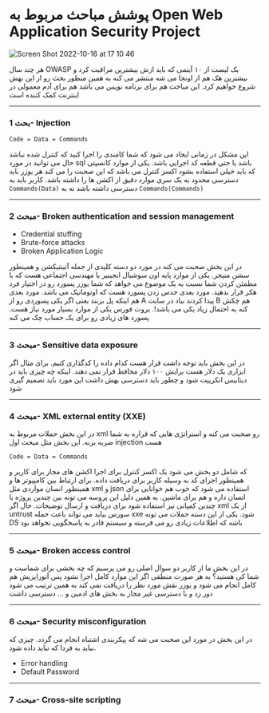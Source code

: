 # پوشش مباحث مربوط به Open Web Application Security Project


![Screen Shot 2022-10-16 at 17 10 46](https://user-images.githubusercontent.com/8413604/196038658-5cb36772-6955-432c-b4be-34e69dee86ab.png)

هر چند سال OWASP یک لیست از ۱۰ آیتمی که باید ازش بیشترین مراقبت کرد و بیشترین هک هم از اونجا می شه منتشر می کنه به همین منظور بحث رو از این بهش شروع خواهیم کرد. این مباحث هم برای برنامه نویس می باشد هم برای آدم معمولی در اینترنت کمک کننده است

---
### بحث 1- Injection
```
Code = Data = Commands
```
این مشکل در زمانی ایجاد می شود که شما کامندی را اجرا کنید که کنترل شده نباشد حال می توانید در مورد sql باشد یا حتی قطعه کد اجرایی باشد. یکی از موارد کانسپتی که باید خیلی استفاده بشود اکسز کنترل می باشد که این صحبت را می کند هر یوزر باید دسترسی محدود به یک سری موارد دقیق از اکشن ها را داشته باشد.
کاربر باید به `Commands(Data)` دسترسی داشته باشد نه به `Commands(Commands)` ‍ 

---
### مبحث 2-  Broken authentication and session management
- Credential stuffing
- Brute-force attacks
- Broken Application Logic

در این بخش صحبت می کنه در مورد دو دسته کلیدی از جمله آتینتیکشن و همینطور سشن منیجر. یکی از موارد پایه اون سوشیال انجینیر یا مهندسی اجتماعی هست که با مطمئن کردن شما نسبت به یک موضوع می خواهد که شما یوزر پسورد رو در اختیار فرد هکر قرار بدهید. مورد بعدی حدس زدن پسورد هست که اوتوماتیک می باشد. مورد بعدی هم اینکه پل بزنند یعنی اگر یکی پسوردی رو از A پیدا کردند بیاد در سایت B هم چکش کنه به احتمال زیاد یکی می باشد!.
بروت فورس یکی از موارد بسیار مورد نیاز هست. پسورد های زیادی رو برای یک حساب چک می کنه

---
### مبحث 3- Sensitive data exposure

در این بخش باید توجه داشت قرار هست کدام داده را کدگذاری کنیم. برای مثال اگر ابزاری یک دلار هست برایش ۱۰۰ دلار محافظ قرار نمی دهند. اینکه چه چیزی باید در دیتابیس انکریپت شود و چطور باید دسترسی بهش داشت این مورد باید تصمیم گیری شود

---
### مبحث 4-  XML external entity (XXE)
در این بخش حملات مربوط به xml رو صحبت می کنه و استراتژی هایی که قراره به شما ضربه بزنه. این بخش مثل مبحث اول injection هست 
```
Code = Data = Commands
```
که شامل دو بخش می شود یک اکسز کنترل برای اجرا اکشن های مجاز برای کاربر و همینطور اجرای کد به وسیله کاربر برای دریافت داده. برای ارتباط بین کامپیوتر ها و همینطور انسان مواردی مثل xml و json استفاده می شود که خوب هم خوانایی برای انسان داره و هم برای ماشین. به همین دلیل این پروسه می تونه بین چندین پروژه یا چندین کمپانی نیز استفاده شود برای دریافت و ارسال توضیحات. حال اگر xml از یک untrust سورس بیاید می تواند باعث حمله xxe شود. یکی از این دسته حملات می تونه DS باشه که اطلاعات زیادی رو می فرسته و سیستم قادر به پاسخگویی نخواهد بود

---
### مبحث 5- Broken access control
در این بخش ما از کاربر دو سوال اصلی رو می پرسیم که چه بخشی برای شماست و شما کی هستید؟ به هر صورت منطقی اگر این موارد کامل اجرا نشود پس آتورایزیش هم کامل انجام می شود و یوزر نقش مورد نظر را دریافت نمی کند به همین ترتیب می شود دور زد و با دسترسی غیر مجاز به بخش های ادمین و ... دسترسی داشت

---
### مبحث 6- Security misconfiguration
در این بخش در مورد این صحبت می شه که پیکربندی اشتباه انجام می گردد. چیزی که نباید به فردا که نباید داده شود.

- Error handling
- Default Password

---
### مبحث 7- Cross-site scripting
